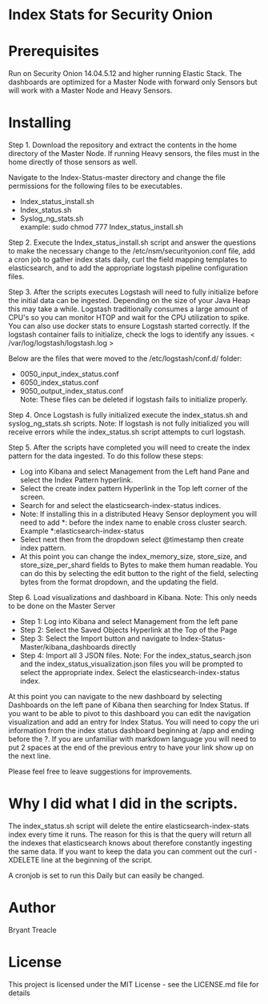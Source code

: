 
# Index Stats for Security Onion 
 
# Prerequisites 
Run on Security Onion 14.04.5.12 and higher running Elastic Stack.  The dashboards are optimized for a Master Node with forward only Sensors but will work with a Master Node and Heavy Sensors. 
# Installing 
Step 1. Download the repository and extract the contents in the home directory of the Master Node.  If running Heavy sensors, the files must in the home directly of those sensors as well. 
 
Navigate to the Index-Status-master directory and change the file permissions for the following files to be executables.   
* Index_status_install.sh   
* Index_status.sh   
* Syslog_ng_stats.sh   
example: sudo chmod 777 Index_status_install.sh 
 
Step 2. Execute the Index_status_install.sh script and answer the questions to make the necessary change to the /etc/nsm/securityonion.conf file, add a cron job to gather index stats daily, curl the field mapping templates to elasticsearch, and to add the appropriate logstash pipeline configuration files.  
 
Step 3. After the scripts executes Logstash will need to fully initialize before the initial data can be ingested. Depending on the size of your Java Heap this may take a while.  Logstash traditionally consumes a large amount of CPU's so you can monitor HTOP and wait for the CPU utilization to spike.  You can also use docker stats to ensure Logstash started correctly.  If the logstash container fails to initialize, check the logs to identify any issues.  < /var/log/logstash/logstash.log >  
 
Below are the files that were moved to the /etc/logstash/conf.d/ folder:   
* 0050_input_index_status.conf   
* 6050_index_status.conf   
* 9050_output_index_status.conf   
Note: These files can be deleted if logstash fails to initialize properly.   
 
Step 4.  Once Logstash is fully initialized execute the index_status.sh and syslog_ng_stats.sh scripts.
Note: If logstash is not fully initialized you will receive errors while the index_status.sh script attempts to curl logstash.   
 
Step 5. After the scripts have completed you will need to create the index pattern for the data ingested.  To do this follow these steps: 
* Log into Kibana and select Management from the Left hand Pane and select the Index Pattern hyperlink. 
* Select the create index pattern Hyperlink in the Top left corner of the screen.   
* Search for and select the elasticsearch-index-status indices.   
* Note: If installing this in a distributed Heavy Sensor deployment you will need to add *: before the index name to enable cross cluster search. Example *:elasticsearch-index-status   
* Select next then from the dropdown select @timestamp then create index pattern. 
* At this point you can change the index_memory_size, store_size, and store_size_per_shard fields to Bytes to make them human readable. You can do this by selecting the edit button to the right of the field, selecting bytes from the format dropdown, and the updating the field.   
 
Step 6.  Load visualizations and dashboard in Kibana. 
Note: This only needs to be done on the Master Server 
* Step 1: Log into Kibana and select Management from the left pane 
* Step 2: Select the Saved Objects Hyperlink at the Top of the Page 
* Step 3: Select the Import button and navigate to Index-Status-Master/kibana_dashboards directly 
* Step 4: Import all 3 JSON files. 
Note:  For the index_status_search.json and the index_status_visualization.json files you will be prompted to select the appropriate index.  Select the elasticsearch-index-status index. 
 
At this point you can navigate to the new dashboard by selecting Dashboards on the left pane of Kibana then searching for Index Status.  If you want to be able to pivot to this dashboard you can edit the navigation visualization and add an entry for Index Status.  You will need to copy the uri information from the index status dashboard beginning at /app and ending before the ?.  If you are unfamiliar with markdown language you will need to put 2 spaces at the end of the previous entry to have your link show up on the next line.  
 
Please feel free to leave suggestions for improvements. 

# Why I did what I did in the scripts.
The index_status.sh script will delete the entire elasticsearch-index-stats index every time it runs.  The reason for this is that the query will return all the indexes that elasticsearch knows about therefore constantly ingesting the same data. If you want to keep the data you can comment out the curl -XDELETE line at the beginning of the script.  

A cronjob is set to run this Daily but can easily be changed.

# Author 
Bryant Treacle 
 
# License 
This project is licensed under the MIT License - see the LICENSE.md file for details 
  
